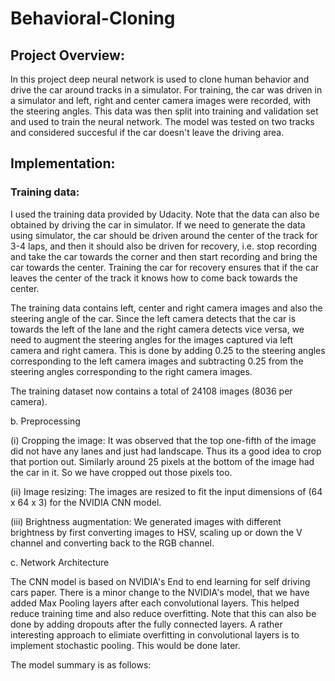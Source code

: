 # Behavioral-Cloning

## Project Overview:
In this project deep neural network is used to clone human behavior and drive the car around tracks in a simulator. For training, the car was driven in a simulator and left, right and center camera images were recorded, with the steering angles. This data was then split into training and validation set and used to train the neural network. The model was tested on two tracks and considered succesful if the car doesn't leave the driving area.

## Implementation:

### Training data: 

I used the training data provided by Udacity. Note that the data can also be obtained by driving the car in simulator. If we need to generate the data using simulator, the car should be driven around the center of the track for 3-4 laps, and then it should also be driven for recovery, i.e. stop recording and take the car towards the corner and then start recording and bring the car towards the center. Training the car for recovery ensures that if the car leaves the center of the track it knows how to come back towards the center.

The training data contains left, center and right camera images and also the steering angle of the car. Since the left camera detects that the car is towards the left of the lane and the right camera detects vice versa, we need to augment the steering angles for the images captured via left camera and right camera. This is done by adding 0.25 to the steering angles corresponding to the left camera images and subtracting 0.25 from the steering angles corresponding to the right camera images.

The training dataset now contains a total of 24108 images (8036 per camera).

b. Preprocessing

(i) Cropping the image: It was observed that the top one-fifth of the image did not have any lanes and just had landscape. Thus its a good idea to crop that portion out. Similarly around 25 pixels at the bottom of the image had the car in it. So we have cropped out those pixels too.

(ii) Image resizing: The images are resized to fit the input dimensions of (64 x 64 x 3) for the NVIDIA CNN model.

(iii) Brightness augmentation: We generated images with different brightness by first converting images to HSV, scaling up or down the V channel and converting back to the RGB channel.

c. Network Architecture

The CNN model is based on NVIDIA's End to end learning for self driving cars paper. There is a minor change to the NVIDIA's model, that we have added Max Pooling layers after each convolutional layers. This helped reduce training time and also reduce overfitting. Note that this can also be done by adding dropouts after the fully connected layers. A rather interesting approach to elimiate overfitting in convolutional layers is to implement stochastic pooling. This would be done later.

The model summary is as follows:
